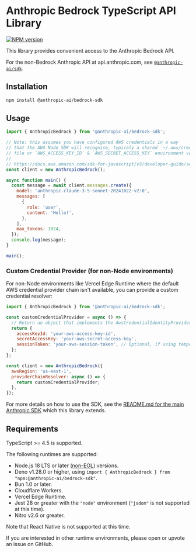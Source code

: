 # Anthropic Bedrock TypeScript API Library

[![NPM version](https://img.shields.io/npm/v/@anthropic-ai/bedrock-sdk.svg)](https://npmjs.org/package/@anthropic-ai/bedrock-sdk)

This library provides convenient access to the Anthropic Bedrock API.

For the non-Bedrock Anthropic API at api.anthropic.com, see [`@anthropic-ai/sdk`](https://github.com/anthropics/anthropic-sdk-typescript).

## Installation

```sh
npm install @anthropic-ai/bedrock-sdk
```

## Usage

<!-- prettier-ignore -->
```js
import { AnthropicBedrock } from '@anthropic-ai/bedrock-sdk';

// Note: this assumes you have configured AWS credentials in a way
// that the AWS Node SDK will recognise, typicaly a shared `~/.aws/credentials`
// file or `AWS_ACCESS_KEY_ID` & `AWS_SECRET_ACCESS_KEY` environment variables.
//
// https://docs.aws.amazon.com/sdk-for-javascript/v3/developer-guide/setting-credentials-node.html
const client = new AnthropicBedrock();

async function main() {
  const message = await client.messages.create({
    model: 'anthropic.claude-3-5-sonnet-20241022-v2:0',
    messages: [
      {
        role: 'user',
        content: 'Hello!',
      },
    ],
    max_tokens: 1024,
  });
  console.log(message);
}

main();
```

### Custom Credential Provider (for non-Node environments)

For non-Node environments like Vercel Edge Runtime where the default AWS credential provider chain isn't available, you can provide a custom credential resolver:

```js
import { AnthropicBedrock } from '@anthropic-ai/bedrock-sdk';

const customCredentialProvider = async () => {
  // Return an object that implements the AwsCredentialIdentityProvider interface
  return {
    accessKeyId: 'your-aws-access-key-id',
    secretAccessKey: 'your-aws-secret-access-key',
    sessionToken: 'your-aws-session-token', // Optional, if using temporary credentials
  };
};

const client = new AnthropicBedrock({
  awsRegion: 'us-east-1',
  providerChainResolver: async () => {
    return customCredentialProvider;
  },
});
```

For more details on how to use the SDK, see the [README.md for the main Anthropic SDK](https://github.com/anthropics/anthropic-sdk-typescript/tree/main#anthropic-typescript-api-library) which this library extends.

## Requirements

TypeScript >= 4.5 is supported.

The following runtimes are supported:

- Node.js 18 LTS or later ([non-EOL](https://endoflife.date/nodejs)) versions.
- Deno v1.28.0 or higher, using `import { AnthropicBedrock } from "npm:@anthropic-ai/bedrock-sdk"`.
- Bun 1.0 or later.
- Cloudflare Workers.
- Vercel Edge Runtime.
- Jest 28 or greater with the `"node"` environment (`"jsdom"` is not supported at this time).
- Nitro v2.6 or greater.

Note that React Native is not supported at this time.

If you are interested in other runtime environments, please open or upvote an issue on GitHub.
